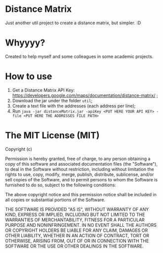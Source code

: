 # Distance Matrix
Just another util project to create a distance matrix, but simpler. :D

# Whyyyy?
Created to help myself and some colleagues in some academic projects.

# How to use
1. Get a Distance Matrix API Key: https://developers.google.com/maps/documentation/distance-matrix/ ;
2. Download the jar under the folder `util`;
3. Create a text file with the addresses (each address per line);
4. Run `java -jar distanceMatrix.jar -apiKey <PUT HERE YOUR API KEY> -file <PUT HERE THE ADDRESSES FILE PATH>`

# The MIT License (MIT)
Copyright (c) <year> <copyright holders>

Permission is hereby granted, free of charge, to any person obtaining a copy of this software and associated documentation files (the "Software"), to deal in the Software without restriction, including without limitation the rights to use, copy, modify, merge, publish, distribute, sublicense, and/or sell copies of the Software, and to permit persons to whom the Software is furnished to do so, subject to the following conditions:

The above copyright notice and this permission notice shall be included in all copies or substantial portions of the Software.

THE SOFTWARE IS PROVIDED "AS IS", WITHOUT WARRANTY OF ANY KIND, EXPRESS OR IMPLIED, INCLUDING BUT NOT LIMITED TO THE WARRANTIES OF MERCHANTABILITY, FITNESS FOR A PARTICULAR PURPOSE AND NONINFRINGEMENT. IN NO EVENT SHALL THE AUTHORS OR COPYRIGHT HOLDERS BE LIABLE FOR ANY CLAIM, DAMAGES OR OTHER LIABILITY, WHETHER IN AN ACTION OF CONTRACT, TORT OR OTHERWISE, ARISING FROM, OUT OF OR IN CONNECTION WITH THE SOFTWARE OR THE USE OR OTHER DEALINGS IN THE SOFTWARE.
